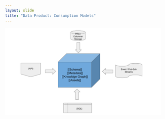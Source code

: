 ```yaml
---
layout: slide
title: "Data Product: Consumption Models"
---
```


![illustration 1](./img/DataProduct.svg) 

